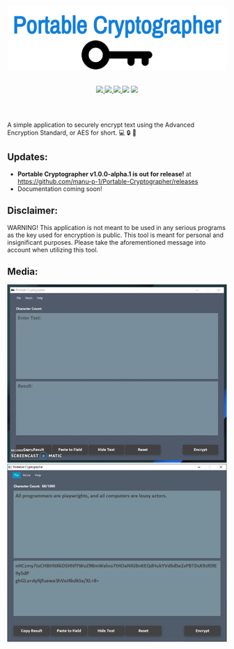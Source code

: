 <p align="center">
    <img src="https://github.com/manu-p-1/Portable-Cryptographer/blob/master/src/main/java/projects/encryptor/gui/Application_Icons/PortableCryptographerLogo.png">

  <br/>
  <br/>
  <br/>

  <a href="https://cnet1.cbsistatic.com/img/MJCJHAYMBHP76YIGb9eQu0i1yUM=/570x0/2010/04/10/5abeb7d8-f0fc-11e2-8c7c-d4ae52e62bcc/goslingkeynote.jpg">
    <img src="https://forthebadge.com/images/badges/made-with-java.svg">
  </a>
  <a href="https://gph.is/1UFc4RM">
    <img src="https://forthebadge.com/images/badges/built-with-swag.svg">
  </a>
  <a href="https://www.georgiapower.com/">
    <img src="https://forthebadge.com/images/badges/powered-by-electricity.svg">
  </a>
  <img src="https://img.shields.io/badge/Java%20Version-%3E%3D%201.8.0%20%7C%20%3C%3D%2010.0.2-orange.svg?style=for-the-badge">
  <img src="https://img.shields.io/github/commits-since/manu-p-1/Portable-Cryptographer/v1.0.0-alpha.svg?style=for-the-badge">
</p>

<br/>
<br/>

A simple application to securely encrypt text using the Advanced Encryption Standard, or AES for short. :computer: :lock: :key:

## Updates:
- **Portable Cryptographer v1.0.0-alpha.1 is out for release!** at https://github.com/manu-p-1/Portable-Cryptographer/releases
- Documentation coming soon!

## Disclaimer:
WARNING! This application is not meant to be used in any serious programs as the key used for encryption
is public. This tool is meant for personal and insignificant purposes.
Please take the aforementioned message into account when utilizing this tool.

## Media:
<p align="center">
    <img src="https://github.com/manu-p-1/Portable-Cryptographer/blob/master/src/main/java/projects/encryptor/gui/GUI_Images/Application_Recording.gif">
   
   <img src="https://github.com/manu-p-1/Portable-Cryptographer/blob/master/src/main/java/projects/encryptor/gui/GUI_Images/Image2.PNG">
</p>



